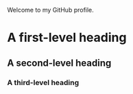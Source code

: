 Welcome to my GitHub profile.
# A first-level heading
## A second-level heading
### A third-level heading
